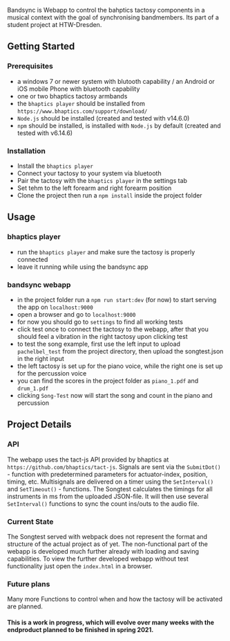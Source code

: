 Bandsync is Webapp to control the bahptics tactosy components in a musical context with the goal of synchronising bandmembers.
Its part of a student project at HTW-Dresden.

## Getting Started
### Prerequisites

- a windows 7 or newer system with blutooth capability / an Android or iOS mobile Phone with bluetooth capability
- one or two bhaptics tactosy armbands
- the `bhaptics player` should be installed from `https://www.bhaptics.com/support/download/`
- `Node.js` should be installed (created and tested with v14.6.0)
- `npm` should be installed, is installed with `Node.js` by default (created and tested with v6.14.6)

### Installation

- Install the `bhaptics player`
- Connect your tactosy to your system via bluetooth
- Pair the tactosy with the `bhaptics player` in the settings tab
- Set tehm to the left forearm and right forearm position
- Clone the project then run a `npm install` inside the project folder

## Usage
### bhaptics player

- run the `bhaptics player` and make sure the tactosy is properly connected
- leave it running while using the bandsync app

### bandsync webapp

- in the project folder run a `npm run start:dev` (for now) to start serving the app on `localhost:9000`
- open a browser and go to `localhost:9000`
- for now you should go to `settings` to find all working tests
- click test once to connect the tactosy to the webapp, after that you should feel a vibration in the right tactosy upon clicking test
- to test the song example, first use the left input to upload `pachelbel_test` from the project directory, then upload the songtest.json in the right input
- the left tactosy is set up for the piano voice, while the right one is set up for the percussion voice
- you can find the scores in the project folder as `piano_1.pdf` and `drum_1.pdf`
- clicking `Song-Test` now will start the song and count in the piano and percussion

## Project Details
### API

The webapp uses the tact-js API provided by bhaptics at `https://github.com/bhaptics/tact-js`.
Signals are sent via the `SubmitDot()` - function with predetermined parameters for actuator-index, position, timing, etc.
Multisignals are delivered on a timer using the `SetInterval()` and `SetTimeout()` - functions.
The Songtest calculates the timings for all instruments in ms from the uploaded JSON-file.
It will then use several `SetInterval()` functions to sync the count ins/outs to the audio file.

### Current State

The Songtest served with webpack does not represent the format and structure of the actual project as of yet.
The non-functional part of the webapp is developed much further already with loading and saving capabilities.
To view the further developed webapp without test functionality just open the `index.html` in a browser.

### Future plans

Many more Functions to control when and how the tactosy will be activated are planned.

#### This is a work in progress, which will evolve over many weeks with the endproduct planned to be finished in spring 2021.